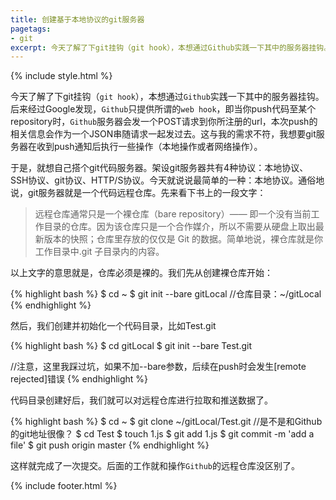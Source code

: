 ```yaml
---
title: 创建基于本地协议的git服务器
pagetags:
- git
excerpt: 今天了解了下git挂钩（git hook），本想通过Github实践一下其中的服务器挂钩。后来经过Google发现，Github只提供所谓的web hook，即当你push代码至某个repository时...
---
```


{% include style.html %}

<!--more-->
今天了解了下git挂钩（```git hook```），本想通过```Github```实践一下其中的服务器挂钩。后来经过Google发现，```Github```只提供所谓的```web hook```，即当你push代码至某个repository时，```Github```服务器会发一个POST请求到你所注册的url，本次push的相关信息会作为一个JSON串随请求一起发过去。这与我的需求不符，我想要git服务器在收到push通知后执行一些操作（本地操作或者网络操作）。
<!--more-->

于是，就想自己搭个git代码服务器。架设git服务器共有4种协议：本地协议、SSH协议、git协议、HTTP/S协议。今天就说说最简单的一种：本地协议。通俗地说，git服务器就是一个代码远程仓库。先来看下书上的一段文字：

>远程仓库通常只是一个裸仓库（bare repository）—— 即一个没有当前工作目录的仓库。因为该仓库只是一个合作媒介，所以不需要从硬盘上取出最新版本的快照；仓库里存放的仅仅是 Git 的数据。简单地说，裸仓库就是你工作目录中.git 子目录内的内容。

以上文字的意思就是，仓库必须是裸的。我们先从创建裸仓库开始：

{% highlight bash %}
$ cd ~
$ git init --bare gitLocal    //仓库目录：~/gitLocal
{% endhighlight %}

然后，我们创建并初始化一个代码目录，比如Test.git

{% highlight bash %}
$ cd gitLocal
$ git init --bare Test.git    

//注意，这里我踩过坑，如果不加--bare参数，后续在push时会发生[remote rejected]错误
{% endhighlight %}

代码目录创建好后，我们就可以对远程仓库进行拉取和推送数据了。

{% highlight bash %}
$ cd ~
$ git clone ~/gitLocal/Test.git    //是不是和Github的git地址很像？
$ cd Test
$ touch 1.js
$ git add 1.js
$ git commit -m 'add a file'
$ git push origin master
{% endhighlight %}

这样就完成了一次提交。后面的工作就和操作```Github```的远程仓库没区别了。

{% include footer.html %}

